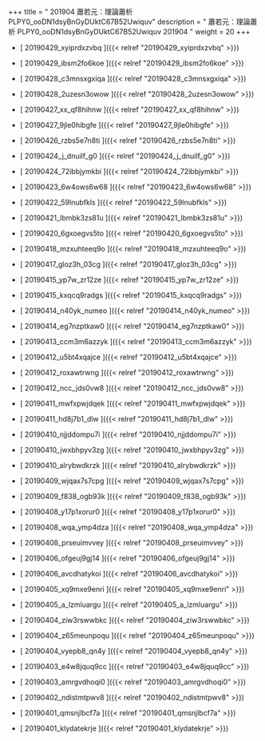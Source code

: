 +++
title = " 201904 蕭若元：理論蕭析 PLPY0_ooDN1dsyBnGyDUktC67B52Uwiquv"
description = "  蕭若元：理論蕭析 PLPY0_ooDN1dsyBnGyDUktC67B52Uwiquv 201904 "
weight = 20
+++



* [ 20190429_xyiprdxzvbq ]({{< relref "20190429_xyiprdxzvbq" >}})


* [ 20190429_ibsm2fo6koe ]({{< relref "20190429_ibsm2fo6koe" >}})


* [ 20190428_c3mnsxgxiqa ]({{< relref "20190428_c3mnsxgxiqa" >}})


* [ 20190428_2uzesn3owow ]({{< relref "20190428_2uzesn3owow" >}})


* [ 20190427_xx_qf8hihnw ]({{< relref "20190427_xx_qf8hihnw" >}})


* [ 20190427_9jle0hibgfe ]({{< relref "20190427_9jle0hibgfe" >}})


* [ 20190426_rzbs5e7n8ti ]({{< relref "20190426_rzbs5e7n8ti" >}})


* [ 20190424_j_dnuilf_g0 ]({{< relref "20190424_j_dnuilf_g0" >}})


* [ 20190424_72ibbjymkbi ]({{< relref "20190424_72ibbjymkbi" >}})


* [ 20190423_6w4ows6w68 ]({{< relref "20190423_6w4ows6w68" >}})


* [ 20190422_59lnubfkls ]({{< relref "20190422_59lnubfkls" >}})


* [ 20190421_lbmbk3zs81u ]({{< relref "20190421_lbmbk3zs81u" >}})


* [ 20190420_6gxoegvs5to ]({{< relref "20190420_6gxoegvs5to" >}})


* [ 20190418_mzxuhteeq9o ]({{< relref "20190418_mzxuhteeq9o" >}})


* [ 20190417_gloz3h_03cg ]({{< relref "20190417_gloz3h_03cg" >}})


* [ 20190415_yp7w_zr12ze ]({{< relref "20190415_yp7w_zr12ze" >}})


* [ 20190415_kxqcq9radgs ]({{< relref "20190415_kxqcq9radgs" >}})


* [ 20190414_n40yk_numeo ]({{< relref "20190414_n40yk_numeo" >}})


* [ 20190414_eg7nzptkaw0 ]({{< relref "20190414_eg7nzptkaw0" >}})


* [ 20190413_ccm3m6azzyk ]({{< relref "20190413_ccm3m6azzyk" >}})


* [ 20190412_u5bt4xqajce ]({{< relref "20190412_u5bt4xqajce" >}})


* [ 20190412_roxawtrwng ]({{< relref "20190412_roxawtrwng" >}})


* [ 20190412_ncc_jds0vw8 ]({{< relref "20190412_ncc_jds0vw8" >}})


* [ 20190411_mwfxpwjdqek ]({{< relref "20190411_mwfxpwjdqek" >}})


* [ 20190411_hd8j7b1_dlw ]({{< relref "20190411_hd8j7b1_dlw" >}})


* [ 20190410_njjddompu7i ]({{< relref "20190410_njjddompu7i" >}})


* [ 20190410_jwxbhpyv3zg ]({{< relref "20190410_jwxbhpyv3zg" >}})


* [ 20190410_alrybwdkrzk ]({{< relref "20190410_alrybwdkrzk" >}})


* [ 20190409_wjqax7s7cpg ]({{< relref "20190409_wjqax7s7cpg" >}})


* [ 20190409_f838_ogb93k ]({{< relref "20190409_f838_ogb93k" >}})


* [ 20190408_y17p1xorur0 ]({{< relref "20190408_y17p1xorur0" >}})


* [ 20190408_wqa_ymp4dza ]({{< relref "20190408_wqa_ymp4dza" >}})


* [ 20190408_prseuimvvey ]({{< relref "20190408_prseuimvvey" >}})


* [ 20190406_ofgeuj9gj14 ]({{< relref "20190406_ofgeuj9gj14" >}})


* [ 20190406_avcdhatykoi ]({{< relref "20190406_avcdhatykoi" >}})


* [ 20190405_xq9mxe9enri ]({{< relref "20190405_xq9mxe9enri" >}})


* [ 20190405_a_lzmluargu ]({{< relref "20190405_a_lzmluargu" >}})


* [ 20190404_ziw3rswwbkc ]({{< relref "20190404_ziw3rswwbkc" >}})


* [ 20190404_z65meunpoqu ]({{< relref "20190404_z65meunpoqu" >}})


* [ 20190404_vyepb8_qn4y ]({{< relref "20190404_vyepb8_qn4y" >}})


* [ 20190403_e4w8jquq9cc ]({{< relref "20190403_e4w8jquq9cc" >}})


* [ 20190403_amrgvdhoqi0 ]({{< relref "20190403_amrgvdhoqi0" >}})


* [ 20190402_ndistmtpwv8 ]({{< relref "20190402_ndistmtpwv8" >}})


* [ 20190401_qmsnjlbcf7a ]({{< relref "20190401_qmsnjlbcf7a" >}})


* [ 20190401_klydatekrje ]({{< relref "20190401_klydatekrje" >}})

